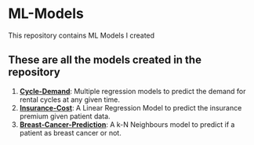 # ML-Models
This repository contains ML Models I created

## These are all the models created in the repository

1. [**Cycle-Demand**](/Cycle-Demand): Multiple regression models to predict the demand for rental cycles at any given time.
2. [**Insurance-Cost**](/Insurance-Cost): A Linear Regression Model to predict the insurance premium given patient data.
3. [**Breast-Cancer-Prediction**](/Breast-Cancer-Prediction): A k-N Neighbours model to predict if a patient as breast cancer or not.
